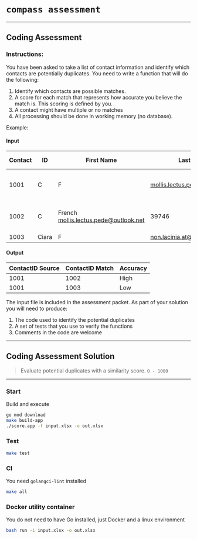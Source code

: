 # `compass assessment`

---
## Coding Assessment

### Instructions:
You have been asked to take a list of contact information and identify which contacts are
potentially duplicates. You need to write a function that will do the following:
1. Identify which contacts are possible matches.
2. A score for each match that represents how accurate you believe the match is. This
   scoring is defined by you.
3. A contact might have multiple or no matches
4. All processing should be done in working memory (no database).
   
Example:
#### Input

| Contact | ID    | First Name                            | Last Name                      | Email Address        | Zip Code             | Address |
|---------|-------|---------------------------------------|--------------------------------|----------------------|----------------------|---------|
| 1001    | C     | F                                     | mollis.lectus.pede@outlook.net |                      | 449-6990 Tellus. Rd. |         |
| 1002    | C     | French mollis.lectus.pede@outlook.net | 39746                          | 449-6990 Tellus. Rd. |                      |         |
| 1003    | Ciara | F                                     | non.lacinia.at@zoho.ca         | 39746                |                      |         |

#### Output

| ContactID Source | ContactID Match | Accuracy |
|------------------|-----------------|----------|
| 1001             | 1002            | High     |  
| 1001             | 1003            | Low      |

The input file is included in the assessment packet.
As part of your solution you will need to produce:
1. The code used to identify the potential duplicates
2. A set of tests that you use to verify the functions
3. Comments in the code are welcome

---

## Coding Assessment Solution
>Evaluate potential duplicates with a similarity score. `0 - 1000`

---

### Start
Build and execute
```bash
go mod download
make build-app
./score.app -f input.xlsx -o out.xlsx
```

### Test
```bash
make test
```
### CI
You need `golangci-lint` installed
```bash
make all
```

### Docker utility container
You do not need to have Go installed, just Docker and a linux environment
```bash
bash run -i input.xlsx -o out.xlsx
```
